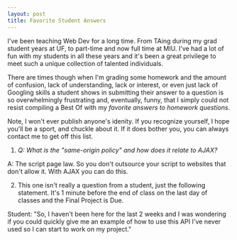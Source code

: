 ```yaml
---
layout: post
title: Favorite Student Answers
---
```


I've been teaching Web Dev for a long time. From TAing during my grad student years at UF, to part-time and now full time at MIU. I've had a lot of fun with my students in all these years and it's been a great privilege to meet such a unique collection of talented individuals. 

There are times though when I'm grading some homework and the amount of confusion, lack of understanding, lack or interest, or even just lack of Googling skills a student shows in submitting their answer to a question is so overwhelmingly frustrating and, eventually, funny, that I simply could not resist compiling a Best Of with my _favorite answers to homework questions_. 

Note, I won't ever publish anyone's idenity. If you recognize yourself, I hope you'll be a sport, and chuckle about it. If it does bother you, you can always contact me to get off this list.

1. *Q: What is the "same-origin policy" and how does it relate to AJAX?*

A: The script page law. So you don't outsource your script to websites that don't allow it. With AJAX you can do this.

2. This one isn't really a question from a student, just the following statement. It's 1 minute before the end of class on the last day of classes and the Final Project is Due. 

Student: "So, I haven't been here for the last 2 weeks and I was wondering if you could quickly give me an example of how to use this API I've never used so I can start to work on my project."


